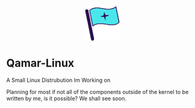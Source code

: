 
<div align="center">
    <img src="res/qamarlogo.png" alt="qamar logo" width="90" height="90">
</div>


# Qamar-Linux

A Small Linux Distrubution Im Working on

Planning for most if not all of the components outside of the kernel to be written by me, is it possible? We shall see soon.